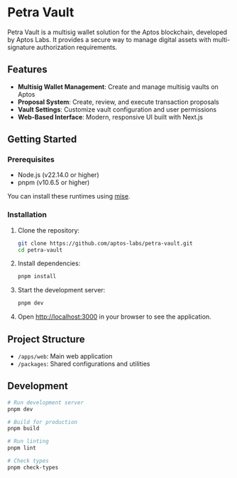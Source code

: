 # Petra Vault

Petra Vault is a multisig wallet solution for the Aptos blockchain, developed by Aptos Labs. It provides a secure way to manage digital assets with multi-signature authorization requirements.

## Features

- **Multisig Wallet Management**: Create and manage multisig vaults on Aptos
- **Proposal System**: Create, review, and execute transaction proposals
- **Vault Settings**: Customize vault configuration and user permissions
- **Web-Based Interface**: Modern, responsive UI built with Next.js

## Getting Started

### Prerequisites

- Node.js (v22.14.0 or higher)
- pnpm (v10.6.5 or higher)

You can install these runtimes using [mise](https://mise.jdx.dev/).

### Installation

1. Clone the repository:

   ```bash
   git clone https://github.com/aptos-labs/petra-vault.git
   cd petra-vault
   ```

2. Install dependencies:

   ```bash
   pnpm install
   ```

3. Start the development server:

   ```bash
   pnpm dev
   ```

4. Open [http://localhost:3000](http://localhost:3000) in your browser to see the application.

## Project Structure

- `/apps/web`: Main web application
- `/packages`: Shared configurations and utilities

## Development

```bash
# Run development server
pnpm dev

# Build for production
pnpm build

# Run linting
pnpm lint

# Check types
pnpm check-types
```
